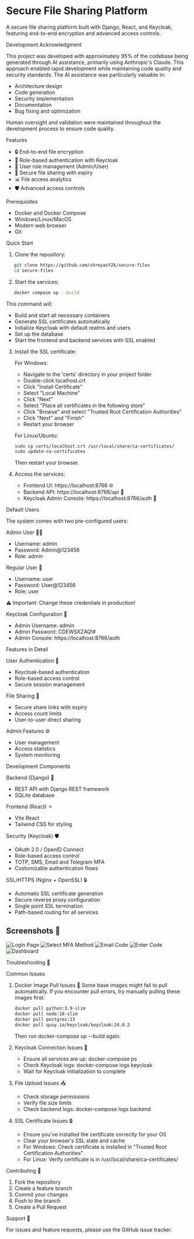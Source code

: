 # Secure File Sharing Platform

A secure file sharing platform built with Django, React, and Keycloak, featuring end-to-end encryption and advanced access controls.

Development Acknowledgment

This project was developed with approximately 95% of the codebase being generated through AI assistance, primarily using Anthropic's Claude. This approach enabled rapid development while maintaining code quality and security standards. The AI assistance was particularly valuable in:

- Architecture design
- Code generation
- Security implementation
- Documentation
- Bug fixing and optimization

Human oversight and validation were maintained throughout the development process to ensure code quality.

Features

- 🔒 End-to-end file encryption
- 🔑 Role-based authentication with Keycloak
- 👥 User role management (Admin/User)
- 🔗 Secure file sharing with expiry
- 📊 File access analytics
- 🛡️ Advanced access controls

Prerequisites

- Docker and Docker Compose
- Windows/Linux/MacOS
- Modern web browser
- Git

Quick Start

1. Clone the repository:

```bash
   git clone https://github.com/shreyasY2k/secure-files
   cd secure-files
```

2. Start the services:

```bash
   docker compose up --build
```

   This command will:

- Build and start all necessary containers
- Generate SSL certificates automatically
- Initialize Keycloak with default realms and users
- Set up the database
- Start the frontend and backend services with SSL enabled

3. Install the SSL certificate:

   For Windows:

   - Navigate to the 'certs' directory in your project folder
   - Double-click localhost.crt
   - Click "Install Certificate"
   - Select "Local Machine"
   - Click "Next"
   - Select "Place all certificates in the following store"
   - Click "Browse" and select "Trusted Root Certification Authorities"
   - Click "Next" and "Finish"
   - Restart your browser

   For Linux/Ubuntu:

   ```bash
   sudo cp certs/localhost.crt /usr/local/share/ca-certificates/
   sudo update-ca-certificates
   ```

   Then restart your browser.
4. Access the services:

   - Frontend UI: https://localhost:8766 🌐
   - Backend API: https://localhost:8766/api 🔌
   - Keycloak Admin Console: https://localhost:8766/auth 🔐

Default Users

The system comes with two pre-configured users:

Admin User 👨‍💼

- Username: admin
- Password: Admin@123456
- Role: admin

Regular User 👤

- Username: user
- Password: User@123456
- Role: user

⚠️ Important: Change these credentials in production!

Keycloak Configuration 🔐

- Admin Username: admin
- Admin Password: CDEWSXZAQ!#
- Admin Console: https://localhost:8766/auth

Features in Detail

User Authentication 🔑

- Keycloak-based authentication
- Role-based access control
- Secure session management

File Sharing 📂

- Secure share links with expiry
- Access count limits
- User-to-user direct sharing

Admin Features ⚙️

- User management
- Access statistics
- System monitoring

Development Components

Backend (Django) 🐍

- REST API with Django REST framework
- SQLite database

Frontend (React) ⚛️

- Vite React
- Tailwind CSS for styling

Security (Keycloak) 🛡️

- OAuth 2.0 / OpenID Connect
- Role-based access control
- TOTP, SMS, Email and Telegram MFA
- Customizable authentication flows

SSL/HTTPS (Nginx + OpenSSL) 🔒

- Automatic SSL certificate generation
- Secure reverse proxy configuration
- Single point SSL termination
- Path-based routing for all services

## Screenshots 📸
![Login Page](resources/login.png)
![Select MFA Method](resources/select-mfa.png)
![Email Code](resources/email-code.png)
![Enter Code](resources/mfa-code.png)
![Dashboard](resources/dashboard.png)

Troubleshooting 🔧

Common Issues

1. Docker Image Pull Issues 🐳
   Some base images might fail to pull automatically. If you encounter pull errors, try manually pulling these images first:

   ```bash
   docker pull python:3.9-slim
   docker pull node:18-slim
   docker pull postgres:13
   docker pull quay.io/keycloak/keycloak:24.0.2
   ```

   Then run docker-compose up --build again.
2. Keycloak Connection Issues 🔌

   - Ensure all services are up: docker-compose ps
   - Check Keycloak logs: docker-compose logs keycloak
   - Wait for Keycloak initialization to complete
3. File Upload Issues 📤

   - Check storage permissions
   - Verify file size limits
   - Check backend logs: docker-compose logs backend
4. SSL Certificate Issues 🔒

   - Ensure you've installed the certificate correctly for your OS
   - Clear your browser's SSL state and cache
   - For Windows: Check certificate is installed in "Trusted Root Certification Authorities"
   - For Linux: Verify certificate is in /usr/local/share/ca-certificates/

Contributing 🤝

1. Fork the repository
2. Create a feature branch
3. Commit your changes
4. Push to the branch
5. Create a Pull Request

Support 💬

For issues and feature requests, please use the GitHub issue tracker.
